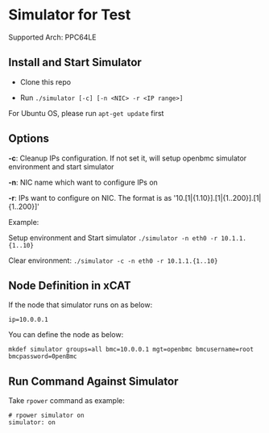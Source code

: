 # Simulator for Test

Supported Arch: PPC64LE

Install and Start Simulator
---------------------------

* Clone this repo

* Run ``./simulator [-c] [-n <NIC> -r <IP range>]`` 

For Ubuntu OS, please run ``apt-get update`` first

Options
-------

**-c**: Cleanup IPs configuration. If not set it, will setup openbmc simulator environment and start simulator

**-n**: NIC name which want to configure IPs on

**-r**: IPs want to configure on NIC. The format is as '10.[1|{1.10}].[1|{1..200}].[1|{1..200}]'

Example:

Setup environment and Start simulator ``./simulator -n eth0 -r 10.1.1.{1..10}``

Clear environment: ``./simulator -c -n eth0 -r 10.1.1.{1..10}``


Node Definition in xCAT
-----------------------

If the node that simulator runs on as below:

    ip=10.0.0.1
    
You can define the node as below:

    mkdef simulator groups=all bmc=10.0.0.1 mgt=openbmc bmcusername=root bmcpassword=0penBmc

Run Command Against Simulator
-----------------------------

Take ``rpower`` command as example:

    # rpower simulator on
    simulator: on
    
